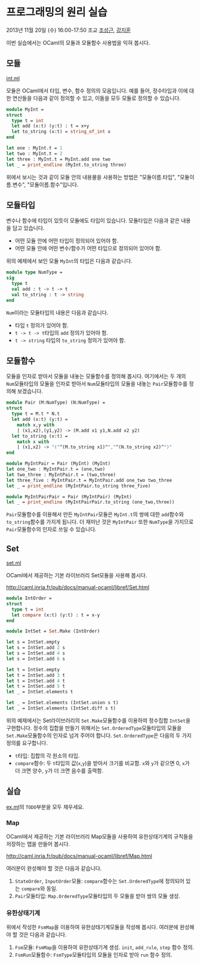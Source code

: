 # 프로그래밍의 원리 실습 #

2013년 11월 20일 (수) 16:00-17:50 조교
[조성근](http://ropas.snu.ac.kr/~skcho),
[강지훈](http://ropas.snu.ac.kr/~jhkang)

이번 실습에서는 OCaml의 모듈과 모듈함수 사용법을 익혀 봅시다.

## 모듈 ##

[int.ml](int.ml)

모듈은 OCaml에서 타입, 변수, 함수 정의의 모음입니다.  예를 들어,
정수타입과 이에 대한 연산들을 다음과 같이 정의할 수 있고, 이들을 모두
모듈로 정의할 수 있습니다.

```ocaml
module MyInt = 
struct 
  type t = int
  let add (x:t) (y:t) : t = x+y
  let to_string (x:t) = string_of_int x  
end

let one : MyInt.t = 1
let two : MyInt.t = 2
let three : MyInt.t = MyInt.add one two
let _ = print_endline (MyInt.to_string three)
```

위에서 보시는 것과 같이 모듈 안의 내용물을 사용하는 방법은
"모듈이름.타입", "모듈이름.변수", "모듈이름.함수"입니다.

## 모듈타입 ##

변수나 함수에 타입이 있듯이 모듈에도 타입이 있습니다.  모듈타입은
다음과 같은 내용을 담고 있습니다.

* 어떤 모듈 안에 어떤 타입이 정의되어 있어야 함.
* 어떤 모듈 안에 어떤 변수/함수가 어떤 타입으로 정의되어 있어야 함.

위의 예제에서 보인 모듈 `MyInt`의 타입은 다음과 같습니다.

```ocaml
module type NumType = 
sig
  type t
  val add : t -> t -> t
  val to_string : t -> string
end
```

`Num`이라는 모듈타입의 내용은 다음과 같습니다.

* 타입 `t` 정의가 있어야 함.
* `t -> t -> t`타입의 `add` 정의가 있어야 함.
* `t -> string` 타입의 `to_string` 정의가 있어야 함.

## 모듈함수 ##

모듈을 인자로 받아서 모듈을 내놓는 모듈함수를 정의해 봅시다.
여기에서는 두 개의 `Num`모듈타입의 모듈을 인자로 받아서 `Num`모듈타입의
모듈을 내놓는 `Pair`모듈함수를 정의해 보겠습니다.

```ocaml
module Pair (M:NumType) (N:NumType) =
struct
  type t = M.t * N.t
  let add (x:t) (y:t) = 
    match x,y with
    | (x1,x2),(y1,y2) -> (M.add x1 y1,N.add x2 y2)
  let to_string (x:t) = 
    match x with
    | (x1,x2) -> "("^(M.to_string x1)^","^(N.to_string x2)^")"
end

module MyIntPair = Pair (MyInt) (MyInt)
let one_two : MyIntPair.t = (one,two)
let two_three : MyIntPair.t = (two,three)
let three_five : MyIntPair.t = MyIntPair.add one_two two_three
let _ = print_endline (MyIntPair.to_string three_five)

module MyIntPairPair = Pair (MyIntPair) (MyInt)
let _ = print_endline (MyIntPairPair.to_string (one_two,three))
```

`Pair`모듈함수를 이용해서 만든 `MyIntPair`모듈은 `MyInt.t`의 쌍에 대한
`add`함수와 `to_string`함수를 가지게 됩니다.  더 재미난 것은
`MyIntPair` 또한 `NumType`을 가지므로 `Pair`모듈함수의 인자로 쓰일 수
있습니다.

## Set ##

[set.ml](set.ml)

OCaml에서 제공하는 기본 라이브러리 Set모듈을 사용해 봅시다.

http://caml.inria.fr/pub/docs/manual-ocaml/libref/Set.html

```ocaml
module IntOrder =
struct 
  type t = int
  let compare (x:t) (y:t) : t = x-y
end

module IntSet = Set.Make (IntOrder)

let s = IntSet.empty
let s = IntSet.add 2 s
let s = IntSet.add 4 s
let s = IntSet.add 6 s

let t = IntSet.empty
let t = IntSet.add 3 t
let t = IntSet.add 4 t
let t = IntSet.add 5 t
let _ = IntSet.elements t

let _ = IntSet.elements (IntSet.union s t)
let _ = IntSet.elements (IntSet.diff s t)
```

위의 예제에서는 Set라이브러리의 `Set.Make`모듈함수를 이용하여 정수집합
`IntSet`을 구현합니다.  정수의 집합을 만들기 위해서는
`Set.OrderedType`모듈타입의 모듈을 `Set.Make`모듈함수의 인자로 넘겨
주어야 합니다.  `Set.OrderedType`은 다음의 두 가지 정의를 요구합니다.

* `t`타입: 집합의 각 원소의 타입.
* `compare`함수: 두 `t`타입의 값(`x`,`y`)을 받아서 크기를 비교함.
  `x`와 `y`가 같으면 0, `x`가 더 크면 양수, `y`가 더 크면 음수를
  출력함.

## 실습 ##

[ex.ml](ex.ml)의 `TODO`부분을 모두 채우세요.

### Map ###

OCaml에서 제공하는 기본 라이브러리 Map모듈을 사용하여 유한상태기계의
규칙들을 저장하는 맵을 만들어 봅시다.

http://caml.inria.fr/pub/docs/manual-ocaml/libref/Map.html

여러분이 완성해야 할 것은 다음과 같습니다.

1. `StateOrder`, `InputOrder`모듈: `compare`함수는 `Set.OrderedType`에
정의되어 있는 `compare`와 동일.
2. `Pair`모듈타입: `Map.OrderedType`모듈타입의 두 모듈을 받아 쌍의
모듈 생성.

### 유한상태기계 ###

위에서 작성한 `FsmMap`을 이용하여 유한상태기계모듈을 작성해 봅시다.
여러분에 완성해야 할 것은 다음과 같습니다.

1. `Fsm`모듈: `FsmMap`을 이용하여 유한상태기계 생성.  `init`,
`add_rule`, `step` 함수 정의.
2. `FsmRun`모듈함수: `FsmType`모듈타입의 모듈을 인자로 받아 `run` 함수
정의.

